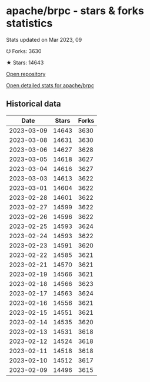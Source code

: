 # apache/brpc - stars & forks statistics

Stats updated on Mar 2023, 09

☋ Forks: 3630

★ Stars: 14643

[Open repository](https://github.com/apache/brpc)

[Open detailed stats for apache/brpc](https://reviewgithub.com/rep/apache/brpc)

## Historical data
| Date | Stars | Forks |
|------|-------|-------|
| 2023-03-09 | 14643 | 3630 | 
| 2023-03-08 | 14631 | 3630 | 
| 2023-03-06 | 14627 | 3628 | 
| 2023-03-05 | 14618 | 3627 | 
| 2023-03-04 | 14616 | 3627 | 
| 2023-03-03 | 14613 | 3622 | 
| 2023-03-01 | 14604 | 3622 | 
| 2023-02-28 | 14601 | 3622 | 
| 2023-02-27 | 14599 | 3622 | 
| 2023-02-26 | 14596 | 3622 | 
| 2023-02-25 | 14593 | 3624 | 
| 2023-02-24 | 14593 | 3622 | 
| 2023-02-23 | 14591 | 3620 | 
| 2023-02-22 | 14585 | 3621 | 
| 2023-02-21 | 14570 | 3621 | 
| 2023-02-19 | 14566 | 3621 | 
| 2023-02-18 | 14566 | 3623 | 
| 2023-02-17 | 14563 | 3624 | 
| 2023-02-16 | 14556 | 3621 | 
| 2023-02-15 | 14551 | 3621 | 
| 2023-02-14 | 14535 | 3620 | 
| 2023-02-13 | 14531 | 3618 | 
| 2023-02-12 | 14524 | 3618 | 
| 2023-02-11 | 14518 | 3618 | 
| 2023-02-10 | 14512 | 3617 | 
| 2023-02-09 | 14496 | 3615 | 

